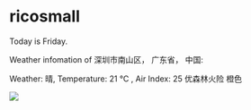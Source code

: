 # ricosmall

Today is Friday.

Weather infomation of 深圳市南山区， 广东省， 中国: 

Weather: 晴, Temperature: 21 ℃ , Air Index: 25 优森林火险 橙色

<img src="https://github-readme-stats.vercel.app/api?username=ricosmall&show_icons=true" />
